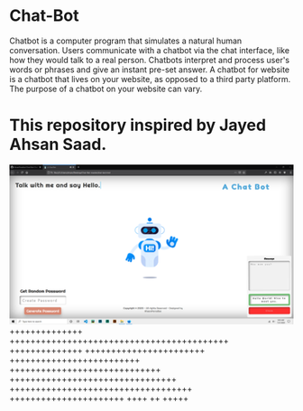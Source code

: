 # Chat-Bot
Chatbot is a computer program that simulates a natural human conversation. Users communicate with a chatbot via the chat interface, like how they would talk to a real person. Chatbots interpret and process user's words or phrases and give an instant pre-set answer. A chatbot for website is a chatbot that lives on your website, as opposed to a third party platform. The purpose of a chatbot on your website can vary. 
# This repository inspired by Jayed Ahsan Saad.


![alt text](https://github.com/AhsanParadise/Chat-Bot/blob/master/ScreenShot.png?raw=true)
++++++++++++++ ++++++++++++++++++++++++++++++++++++++++++
++++++++++++++ +++++++++++++++++++++++ +++++++++++++++++++++++++ +++++++++++++++++++++++++++++
 ++++++++++++++++++++++++++++++++ +++++++++++++++++++++++++++++++++++
++++++++++++++++++++++
++++ ++ +++++
